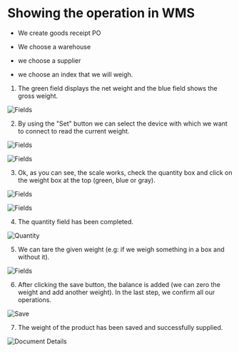 # Showing the operation in WMS

- We create goods receipt PO

- We choose a warehouse

- we choose a supplier

- we choose an index that we will weigh.

1. The green field displays the net weight and the blue field shows the gross weight.

![Fields](./media/1.webp)

2. By using the "Set" button we can select the device with which we want to connect to read the current weight.

![Fields](./media/2.webp)

![Fields](./media/3.webp)

3. Ok, as you can see, the scale works, check the quantity box and click on the weight box at the top (green, blue or gray).

![Fields](./media/3.3.webp)

![Fields](./media/3.4.webp)

4. The quantity field has been completed.

![Quantity](./media/4.webp)

5. We can tare the given weight (e.g: if we weigh something in a box and without it).

![Fields](./media/5.webp)

6. After clicking the save button, the balance is added (we can zero the weight and add another weight). In the last step, we confirm all our operations.

![Save](./media/6.webp)

7. The weight of the product has been saved and successfully supplied.

![Document Details](./media/7.webp)
